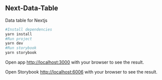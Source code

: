 ## Next-Data-Table

Data table for Nextjs

```bash
#Install dependencies
yarn install
#Run project
yarn dev
#Run storybook
yarn storybook
```

Open app [http://localhost:3000](http://localhost:3000) with your browser to see the result.

Open Storybook [http://localhost:6006](http://localhost:6006) with your browser to see the result.
